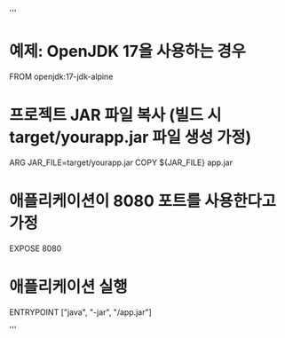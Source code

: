 '''
# 예제: OpenJDK 17을 사용하는 경우
FROM openjdk:17-jdk-alpine

# 프로젝트 JAR 파일 복사 (빌드 시 target/yourapp.jar 파일 생성 가정)
ARG JAR_FILE=target/yourapp.jar
COPY ${JAR_FILE} app.jar

# 애플리케이션이 8080 포트를 사용한다고 가정
EXPOSE 8080

# 애플리케이션 실행
ENTRYPOINT ["java", "-jar", "/app.jar"]

'''